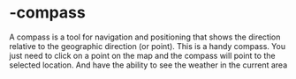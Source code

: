 # -compass
A compass is a tool for navigation and positioning that shows the direction relative to the geographic direction (or point).
This is a handy compass. You just need to click on a point on the map and the compass will point to the selected location.
And have the ability to see the weather in the current area
